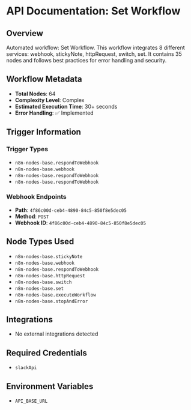# API Documentation: Set Workflow

## Overview
Automated workflow: Set Workflow. This workflow integrates 8 different services: webhook, stickyNote, httpRequest, switch, set. It contains 35 nodes and follows best practices for error handling and security.

## Workflow Metadata
- **Total Nodes**: 64
- **Complexity Level**: Complex
- **Estimated Execution Time**: 30+ seconds
- **Error Handling**: ✅ Implemented

## Trigger Information
### Trigger Types
- `n8n-nodes-base.respondToWebhook`
- `n8n-nodes-base.webhook`
- `n8n-nodes-base.respondToWebhook`
- `n8n-nodes-base.respondToWebhook`

### Webhook Endpoints
- **Path**: `4f86c00d-ceb4-4890-84c5-850f8e5dec05`
- **Method**: `POST`
- **Webhook ID**: `4f86c00d-ceb4-4890-84c5-850f8e5dec05`


## Node Types Used
- `n8n-nodes-base.stickyNote`
- `n8n-nodes-base.webhook`
- `n8n-nodes-base.respondToWebhook`
- `n8n-nodes-base.httpRequest`
- `n8n-nodes-base.switch`
- `n8n-nodes-base.set`
- `n8n-nodes-base.executeWorkflow`
- `n8n-nodes-base.stopAndError`

## Integrations
- No external integrations detected

## Required Credentials
- `slackApi`

## Environment Variables
- `API_BASE_URL`
